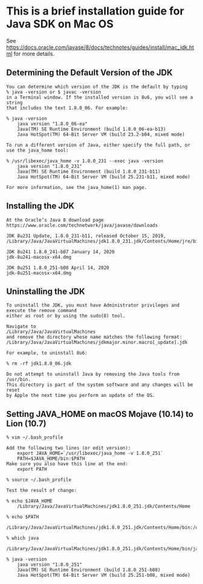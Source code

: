 This is a brief installation guide for Java SDK on Mac OS
=========================================================

See https://docs.oracle.com/javase/8/docs/technotes/guides/install/mac_jdk.html for more details.


Determining the Default Version of the JDK
------------------------------------------

    You can determine which version of the JDK is the default by typing
    % java -version or $ javac -version
    in a Terminal window. If the installed version is 8u6, you will see a string
    that includes the text 1.8.0_06. For example:

    % java -version
        java version "1.8.0_06-ea"
        Java(TM) SE Runtime Environment (build 1.8.0_06-ea-b13)
        Java HotSpot(TM) 64-Bit Server VM (build 23.2-b04, mixed mode)

    To run a different version of Java, either specify the full path, or use the java_home tool:

    % /usr/libexec/java_home -v 1.8.0_231 --exec java -version
        java version "1.8.0_231"
        Java(TM) SE Runtime Environment (build 1.8.0_231-b11)
        Java HotSpot(TM) 64-Bit Server VM (build 25.231-b11, mixed mode)

    For more information, see the java_home(1) man page.


Installing the JDK
------------------

    At the Oracle’s Java 8 download page
    https://www.oracle.com/technetwork/java/javase/downloads

    JDK 8u231 Update, 1.8.0_231-b11, released October 15, 2019,
    /Library/Java/JavaVirtualMachines/jdk1.8.0_231.jdk/Contents/Home/jre/bin/java

    JDK 8u241 1.8.0_241-b07 January 14, 2020
    jdk-8u241-macosx-x64.dmg

    JDK 8u251 1.8.0_251-b08 April 14, 2020
    jdk-8u251-macosx-x64.dmg


Uninstalling the JDK
--------------------

    To uninstall the JDK, you must have Administrator privileges and execute the remove command
    either as root or by using the sudo(8) tool.

    Navigate to
    /Library/Java/JavaVirtualMachines
    and remove the directory whose name matches the following format:
    /Library/Java/JavaVirtualMachines/jdkmajor.minor.macro[_update].jdk

    For example, to uninstall 8u6:

    % rm -rf jdk1.8.0_06.jdk

    Do not attempt to uninstall Java by removing the Java tools from /usr/bin.
    This directory is part of the system software and any changes will be reset
    by Apple the next time you perform an update of the OS.


Setting JAVA_HOME on macOS Mojave (10.14) to Lion (10.7)
--------------------------------------------------------

    % vim ~/.bash_profile

    Add the following two lines (or edit version):
        export JAVA_HOME=`/usr/libexec/java_home -v 1.8.0_251`
        PATH=$JAVA_HOME/bin:$PATH
    Make sure you also have this line at the end:
        export PATH

    % source ~/.bash_profile

    Test the result of change:

    % echo $JAVA_HOME
        /Library/Java/JavaVirtualMachines/jdk1.8.0_251.jdk/Contents/Home

    % echo $PATH
        /Library/Java/JavaVirtualMachines/jdk1.8.0_251.jdk/Contents/Home/bin:/usr/local/bin:/usr/bin:/bin:/usr/sbin:/sbin

    % which java
        /Library/Java/JavaVirtualMachines/jdk1.8.0_251.jdk/Contents/Home/bin/java

    % java -version
        java version "1.8.0_251"
        Java(TM) SE Runtime Environment (build 1.8.0_251-b08)
        Java HotSpot(TM) 64-Bit Server VM (build 25.251-b08, mixed mode)

